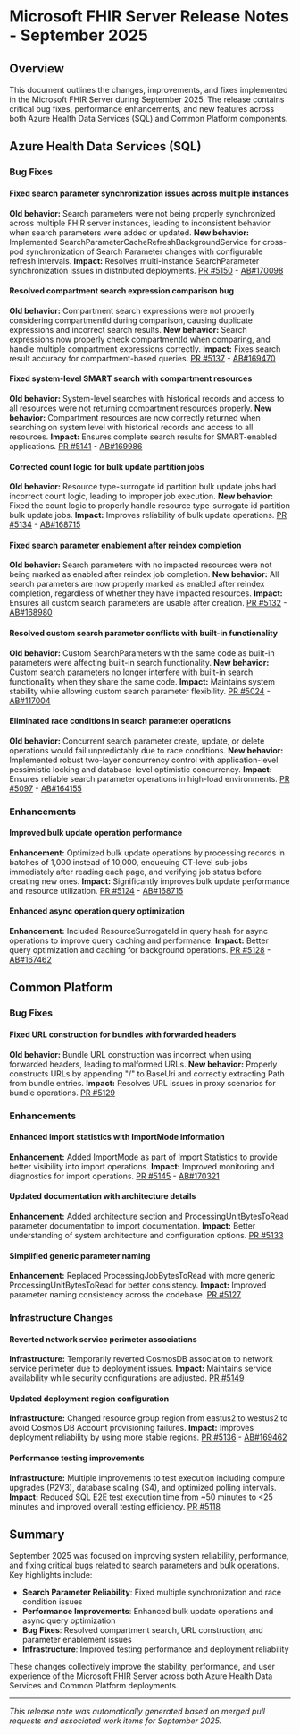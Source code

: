 # Microsoft FHIR Server Release Notes - September 2025

## Overview
This document outlines the changes, improvements, and fixes implemented in the Microsoft FHIR Server during September 2025. The release contains critical bug fixes, performance enhancements, and new features across both Azure Health Data Services (SQL) and Common Platform components.

## Azure Health Data Services (SQL)

### Bug Fixes

#### Fixed search parameter synchronization issues across multiple instances
**Old behavior:** Search parameters were not being properly synchronized across multiple FHIR server instances, leading to inconsistent behavior when search parameters were added or updated.
**New behavior:** Implemented SearchParameterCacheRefreshBackgroundService for cross-pod synchronization of Search Parameter changes with configurable refresh intervals.
**Impact:** Resolves multi-instance SearchParameter synchronization issues in distributed deployments.
[PR #5150](https://github.com/microsoft/fhir-server/pull/5150) - [AB#170098](https://microsofthealth.visualstudio.com/Health/_workitems/edit/170098)

#### Resolved compartment search expression comparison bug
**Old behavior:** Compartment search expressions were not properly considering compartmentId during comparison, causing duplicate expressions and incorrect search results.
**New behavior:** Search expressions now properly check compartmentId when comparing, and handle multiple compartment expressions correctly.
**Impact:** Fixes search result accuracy for compartment-based queries.
[PR #5137](https://github.com/microsoft/fhir-server/pull/5137) - [AB#169470](https://microsofthealth.visualstudio.com/Health/_workitems/edit/169470)

#### Fixed system-level SMART search with compartment resources
**Old behavior:** System-level searches with historical records and access to all resources were not returning compartment resources properly.
**New behavior:** Compartment resources are now correctly returned when searching on system level with historical records and access to all resources.
**Impact:** Ensures complete search results for SMART-enabled applications.
[PR #5141](https://github.com/microsoft/fhir-server/pull/5141) - [AB#169986](https://microsofthealth.visualstudio.com/Health/_workitems/edit/169986)

#### Corrected count logic for bulk update partition jobs
**Old behavior:** Resource type-surrogate id partition bulk update jobs had incorrect count logic, leading to improper job execution.
**New behavior:** Fixed the count logic to properly handle resource type-surrogate id partition bulk update jobs.
**Impact:** Improves reliability of bulk update operations.
[PR #5134](https://github.com/microsoft/fhir-server/pull/5134) - [AB#168715](https://microsofthealth.visualstudio.com/Health/_workitems/edit/168715)

#### Fixed search parameter enablement after reindex completion
**Old behavior:** Search parameters with no impacted resources were not being marked as enabled after reindex job completion.
**New behavior:** All search parameters are now properly marked as enabled after reindex completion, regardless of whether they have impacted resources.
**Impact:** Ensures all custom search parameters are usable after creation.
[PR #5132](https://github.com/microsoft/fhir-server/pull/5132) - [AB#168980](https://microsofthealth.visualstudio.com/Health/_workitems/edit/168980)

#### Resolved custom search parameter conflicts with built-in functionality
**Old behavior:** Custom SearchParameters with the same code as built-in parameters were affecting built-in search functionality.
**New behavior:** Custom search parameters no longer interfere with built-in search functionality when they share the same code.
**Impact:** Maintains system stability while allowing custom search parameter flexibility.
[PR #5024](https://github.com/microsoft/fhir-server/pull/5024) - [AB#117004](https://microsofthealth.visualstudio.com/Health/_workitems/edit/117004)

#### Eliminated race conditions in search parameter operations
**Old behavior:** Concurrent search parameter create, update, or delete operations would fail unpredictably due to race conditions.
**New behavior:** Implemented robust two-layer concurrency control with application-level pessimistic locking and database-level optimistic concurrency.
**Impact:** Ensures reliable search parameter operations in high-load environments.
[PR #5097](https://github.com/microsoft/fhir-server/pull/5097) - [AB#164155](https://microsofthealth.visualstudio.com/Health/_workitems/edit/164155)

### Enhancements

#### Improved bulk update operation performance
**Enhancement:** Optimized bulk update operations by processing records in batches of 1,000 instead of 10,000, enqueuing CT-level sub-jobs immediately after reading each page, and verifying job status before creating new ones.
**Impact:** Significantly improves bulk update performance and resource utilization.
[PR #5124](https://github.com/microsoft/fhir-server/pull/5124) - [AB#168715](https://microsofthealth.visualstudio.com/Health/_workitems/edit/168715)

#### Enhanced async operation query optimization
**Enhancement:** Included ResourceSurrogateId in query hash for async operations to improve query caching and performance.
**Impact:** Better query optimization and caching for background operations.
[PR #5128](https://github.com/microsoft/fhir-server/pull/5128) - [AB#167462](https://microsofthealth.visualstudio.com/Health/_workitems/edit/167462)

## Common Platform

### Bug Fixes

#### Fixed URL construction for bundles with forwarded headers
**Old behavior:** Bundle URL construction was incorrect when using forwarded headers, leading to malformed URLs.
**New behavior:** Properly constructs URLs by appending "/" to BaseUri and correctly extracting Path from bundle entries.
**Impact:** Resolves URL issues in proxy scenarios for bundle operations.
[PR #5129](https://github.com/microsoft/fhir-server/pull/5129)

### Enhancements

#### Enhanced import statistics with ImportMode information
**Enhancement:** Added ImportMode as part of Import Statistics to provide better visibility into import operations.
**Impact:** Improved monitoring and diagnostics for import operations.
[PR #5145](https://github.com/microsoft/fhir-server/pull/5145) - [AB#170321](https://microsofthealth.visualstudio.com/Health/_workitems/edit/170321)

#### Updated documentation with architecture details
**Enhancement:** Added architecture section and ProcessingUnitBytesToRead parameter documentation to import documentation.
**Impact:** Better understanding of system architecture and configuration options.
[PR #5133](https://github.com/microsoft/fhir-server/pull/5133)

#### Simplified generic parameter naming
**Enhancement:** Replaced ProcessingJobBytesToRead with more generic ProcessingUnitBytesToRead for better consistency.
**Impact:** Improved parameter naming consistency across the codebase.
[PR #5127](https://github.com/microsoft/fhir-server/pull/5127)

### Infrastructure Changes

#### Reverted network service perimeter associations
**Infrastructure:** Temporarily reverted CosmosDB association to network service perimeter due to deployment issues.
**Impact:** Maintains service availability while security configurations are adjusted.
[PR #5149](https://github.com/microsoft/fhir-server/pull/5149)

#### Updated deployment region configuration
**Infrastructure:** Changed resource group region from eastus2 to westus2 to avoid Cosmos DB Account provisioning failures.
**Impact:** Improves deployment reliability by using more stable regions.
[PR #5136](https://github.com/microsoft/fhir-server/pull/5136) - [AB#169462](https://microsofthealth.visualstudio.com/Health/_workitems/edit/169462)

#### Performance testing improvements
**Infrastructure:** Multiple improvements to test execution including compute upgrades (P2V3), database scaling (S4), and optimized polling intervals.
**Impact:** Reduced SQL E2E test execution time from ~50 minutes to <25 minutes and improved overall testing efficiency.
[PR #5118](https://github.com/microsoft/fhir-server/pull/5118)

## Summary

September 2025 was focused on improving system reliability, performance, and fixing critical bugs related to search parameters and bulk operations. Key highlights include:

- **Search Parameter Reliability**: Fixed multiple synchronization and race condition issues
- **Performance Improvements**: Enhanced bulk update operations and async query optimization  
- **Bug Fixes**: Resolved compartment search, URL construction, and parameter enablement issues
- **Infrastructure**: Improved testing performance and deployment reliability

These changes collectively improve the stability, performance, and user experience of the Microsoft FHIR Server across both Azure Health Data Services and Common Platform deployments.

---

*This release note was automatically generated based on merged pull requests and associated work items for September 2025.*